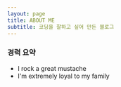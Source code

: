 ```yaml
---
layout: page
title: ABOUT ME
subtitle: 코딩을 잘하고 싶어 만든 블로그
---
```



### 경력 요약

- I rock a great mustache
- I'm extremely loyal to my family
